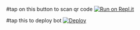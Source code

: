 #tap on this button to scan qr code
[![Run on Repl.it](https://repl.it/badge/github/quiec/whatsAlfa)](https://replit.com/@kavishkaya/lusifarqr)


#tap this to deploy bot
[![Deploy](https://www.herokucdn.com/deploy/button.svg)](https://heroku.com/deploy?template=https://github.com/kavishkaya/BotlusifarWhatsapp)
     </div>
